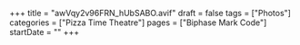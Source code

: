 +++
title = "awVqy2v96FRN_hUbSABO.avif"
draft = false
tags = ["Photos"]
categories = ["Pizza Time Theatre"]
pages = ["Biphase Mark Code"]
startDate = ""
+++
